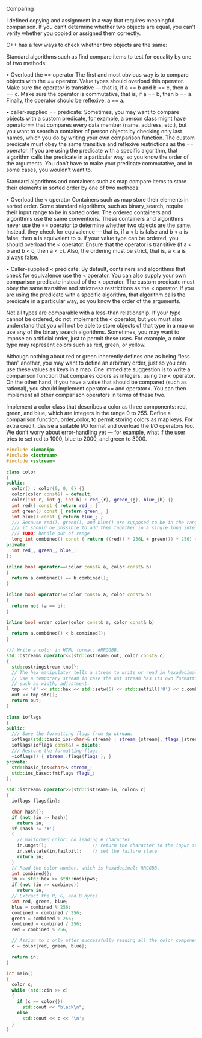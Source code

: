 Comparing

I defined copying and assignment in a way that requires meaningful comparison. If you can’t determine whether two objects are equal, you can’t verify whether you copied or assigned them correctly.

C++ has a few ways to check whether two objects are the same:

Standard algorithms such as find compare items to test for equality by one of two methods:

• Overload the == operator
	The first and most obvious way is to compare objects with the == operator. Value types should overload this operator. Make sure the operator is transitive — that is, if a == b and b == c, then a == c. Make sure the operator is commutative, that is, if a == b, then b == a. Finally, the operator should be reflexive: a == a.

• caller-supplied == predicate:
	Sometimes, you may want to compare objects with a custom predicate, for example, a person class might have operator== that compares every data member (name, address, etc.), but you want to search a container of person objects by checking only last names, which you do by writing your own comparison function. The custom predicate must obey the same transitive and reflexive restrictions as the == operator. If you are using the predicate with a specific algorithm, that algorithm calls the predicate in a particular way, so you know the order of the arguments. You don’t have to make your predicate commutative, and in some cases, you wouldn’t want to.

Standard algorithms and containers such as map compare items to store their elements in sorted order by one of two methods:

• Overload the < operator
	Containers such as map store their elements in sorted order. Some standard algorithms, such as binary_search, require their input range to be in sorted order. The ordered containers and algorithms use the same conventions. These containers and algorithms never use the == operator to determine whether two objects are the same. Instead, they check for equivalence — that is, if a < b is false and b < a is false, then a is equivalent to b. If your value type can be ordered, you should overload the < operator. Ensure that the operator is transitive (if a < b and b < c, then a < c). Also, the ordering must be strict, that is, a < a is always false.  

• Caller-supplied < predicate:
	By default, containers and algorithms that check for equivalence use the < operator. You can also supply your own comparison predicate instead of the < operator. The custom predicate must obey the same transitive and strictness restrictions as the < operator. If you are using the predicate with a specific algorithm, that algorithm calls the predicate in a particular way, so you know the order of the arguments.


Not all types are comparable with a less-than relationship. If your type cannot be ordered, do not 	implement the < operator, but you must also understand that you will not be able to store objects of that type 	in a map or use any of the binary search algorithms. Sometimes, you may want to impose an artificial order, 	just to permit these uses. For example, a color type may represent colors such as red, green, or yellow.

Although nothing about red or green inherently defines one as being “less than” another, you may want to 	define an arbitrary order, just so you can use these values as keys in a map. One immediate suggestion is to 	write a comparison function that compares colors as integers, using the < operator. 	On the other hand, if you have a value that should be compared (such as rational), you should 	implement operator== and operator<. You can then implement all other comparison operators in terms of these two.



Implement a color class that describes a color as three components: red, green, and blue, which are integers in the range 0 to 255. Define a comparison function, order_color, to permit storing colors as map keys. For extra credit, devise a suitable I/O format and overload the I/O operators too. We don’t worry about error-handling yet — for example, what if the user tries to set red to 1000, blue to 2000, and green to 3000.

```cpp
#include <iomanip>
#include <iostream>
#include <sstream>

class color
{
public:
  color() : color{0, 0, 0} {}
  color(color const&) = default;
  color(int r, int g, int b) : red_{r}, green_{g}, blue_{b} {}
  int red() const { return red_; }
  int green() const { return green_; }
  int blue() const { return blue_; }
  /// Because red(), green(), and blue() are supposed to be in the range [0,255],
  /// it should be possible to add them together in a single long integer.
  /// TODO: handle out of range
  long int combined() const { return ((red() * 256L + green()) * 256) + blue(); }
private:
  int red_, green_, blue_;
};

inline bool operator==(color const& a, color const& b)
{
  return a.combined() == b.combined();
}

inline bool operator!=(color const& a, color const& b)
{
  return not (a == b);
}

inline bool order_color(color const& a, color const& b)
{
  return a.combined() < b.combined();
}

/// Write a color in HTML format: #RRGGBB.
std::ostream& operator<<(std::ostream& out, color const& c)
{
  std::ostringstream tmp{};
  // The hex manipulator tells a stream to write or read in hexadecimal (base 16).
  // Use a temporary stream in case the out stream has its own formatting,
  // such as width, adjustment.
  tmp << '#' << std::hex << std::setw(6) << std::setfill('0') << c.combined();
  out << tmp.str();
  return out;
}

class ioflags
{
public:
  /// Save the formatting flags from @p stream.
  ioflags(std::basic_ios<char>& stream) : stream_{stream}, flags_{stream.flags()} {}
  ioflags(ioflags const&) = delete;
  /// Restore the formatting flags.
  ~ioflags() { stream_.flags(flags_); }
private:
  std::basic_ios<char>& stream_;
  std::ios_base::fmtflags flags_;
};

std::istream& operator>>(std::istream& in, color& c)
{
  ioflags flags{in};

  char hash{};
  if (not (in >> hash))
    return in;
  if (hash != '#')
  {
    // malformed color: no leading # character
    in.unget();                 // return the character to the input stream
    in.setstate(in.failbit);    // set the failure state
    return in;
  }
  // Read the color number, which is hexadecimal: RRGGBB.
  int combined{};
  in >> std::hex >> std::noskipws;
  if (not (in >> combined))
    return in;
  // Extract the R, G, and B bytes.
  int red, green, blue;
  blue = combined % 256;
  combined = combined / 256;
  green = combined % 256;
  combined = combined / 256;
  red = combined % 256;

  // Assign to c only after successfully reading all the color components.
  c = color{red, green, blue};

  return in;
}

int main()
{
  color c;
  while (std::cin >> c)
  {
    if (c == color{})
      std::cout << "black\n";
    else
      std::cout << c << '\n';
  }
}
```
